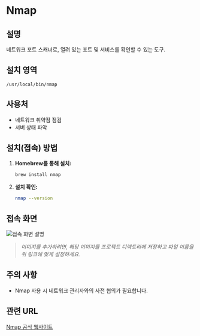 # Nmap

## 설명
네트워크 포트 스캐너로, 열려 있는 포트 및 서비스를 확인할 수 있는 도구.

## 설치 영역
`/usr/local/bin/nmap`

## 사용처
- 네트워크 취약점 점검
- 서버 상태 파악

## 설치(접속) 방법
1. **Homebrew를 통해 설치:**
   ```bash
   brew install nmap
   ```
2. **설치 확인:**
   ```bash
   nmap --version
   ```

## 접속 화면
![접속 화면 설명](nmap.png)

> *이미지를 추가하려면, 해당 이미지를 프로젝트 디렉토리에 저장하고 파일 이름을 위 링크에 맞게 설정하세요.*

## 주의 사항
- Nmap 사용 시 네트워크 관리자와의 사전 협의가 필요합니다.

## 관련 URL
[Nmap 공식 웹사이트](https://nmap.org/)
